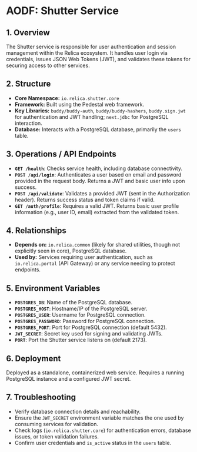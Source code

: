 # AODF: Shutter Service

## 1. Overview
The Shutter service is responsible for user authentication and session management within the Relica ecosystem. It handles user login via credentials, issues JSON Web Tokens (JWT), and validates these tokens for securing access to other services.

## 2. Structure
- **Core Namespace:** `io.relica.shutter.core`
- **Framework:** Built using the Pedestal web framework.
- **Key Libraries:** `buddy/buddy-auth`, `buddy/buddy-hashers`, `buddy.sign.jwt` for authentication and JWT handling; `next.jdbc` for PostgreSQL interaction.
- **Database:** Interacts with a PostgreSQL database, primarily the `users` table.

## 3. Operations / API Endpoints
- **`GET /health`**: Checks service health, including database connectivity.
- **`POST /api/login`**: Authenticates a user based on email and password provided in the request body. Returns a JWT and basic user info upon success.
- **`POST /api/validate`**: Validates a provided JWT (sent in the Authorization header). Returns success status and token claims if valid.
- **`GET /auth/profile`**: Requires a valid JWT. Returns basic user profile information (e.g., user ID, email) extracted from the validated token.

## 4. Relationships
- **Depends on:** `io.relica.common` (likely for shared utilities, though not explicitly seen in core), PostgreSQL database.
- **Used by:** Services requiring user authentication, such as `io.relica.portal` (API Gateway) or any service needing to protect endpoints.

## 5. Environment Variables
- **`POSTGRES_DB`**: Name of the PostgreSQL database.
- **`POSTGRES_HOST`**: Hostname/IP of the PostgreSQL server.
- **`POSTGRES_USER`**: Username for PostgreSQL connection.
- **`POSTGRES_PASSWORD`**: Password for PostgreSQL connection.
- **`POSTGRES_PORT`**: Port for PostgreSQL connection (default 5432).
- **`JWT_SECRET`**: Secret key used for signing and validating JWTs.
- **`PORT`**: Port the Shutter service listens on (default 2173).

## 6. Deployment
Deployed as a standalone, containerized web service. Requires a running PostgreSQL instance and a configured JWT secret.

## 7. Troubleshooting
- Verify database connection details and reachability.
- Ensure the `JWT_SECRET` environment variable matches the one used by consuming services for validation.
- Check logs (`io.relica.shutter.core`) for authentication errors, database issues, or token validation failures.
- Confirm user credentials and `is_active` status in the `users` table.
